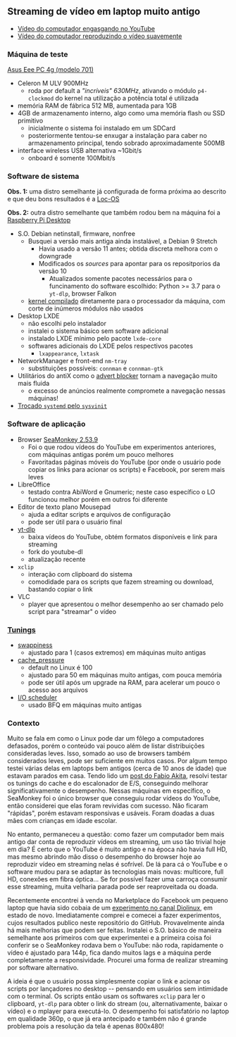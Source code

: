 ## Streaming de vídeo em laptop muito antigo

* [Vídeo do computador engasgando no YouTube](https://drive.google.com/file/d/13hOumPMO-s5PBKxSDxw2UgU5GHPnHk0g/view?usp=sharing)
* [Vídeo do computador reproduzindo o vídeo suavemente](https://drive.google.com/file/d/1754jjdy9fZNnqHfpviIcOxxF179Erfey/view?usp=sharing)

### Máquina de teste

[Asus Eee PC 4g (modelo 701)](https://icecat.biz/br/p/asus/eeepc4g-bk054/eee+pc-notebooks-eee+pc+4g-1621096.html)

* Celeron M ULV 900MHz
  * roda por default a _"incríveis" 630MHz_, ativando o módulo `p4-clockmod` do kernel na utilização a potência total é utilizada
* memória RAM de fábrica 512 MB, aumentada para 1GB
* 4GB de armazenamento interno, algo como uma memória flash ou SSD primitivo
  * inicialmente o sistema foi instalado em um SDCard
  * posteriormente tentou-se enxugar a instalação para caber no armazenamento principal, tendo sobrado aproximadamente 500MB
* interface wireless USB alternativa ~1Gbit/s
  * onboard é somente 100Mbit/s

### Software de sistema 

**Obs. 1:** uma distro semelhante já configurada de forma próxima ao descrito e que deu bons resultados é a [Loc-OS](https://loc-os.sourceforge.io/)

**Obs. 2:** outra distro semelhante que também rodou bem na máquina foi a  [Raspberry Pi Desktop](https://www.raspberrypi.com/software/raspberry-pi-desktop/)

* S.O. Debian netinstall, firmware, nonfree 
  * Busquei a versão mais antiga ainda instalável, a Debian 9 Stretch
    * Havia usado a versão 11 antes; obtida discreta melhora com o downgrade
    * Modificados os _sources_ para apontar para os repositporios da versão 10
      * Atualizados somente pacotes necessários para o funcinamento do software escolhido: Python >= 3.7 para o `yt-dlp`, browser Falkon
  * [kernel compilado](https://github.com/EdyKnopfler/compilando-kernel) diretamente para o processador da máquina, com corte de inúmeros módulos não usados
* Desktop LXDE
  * não escolhi pelo instalador
  * instalei o sistema básico sem software adicional
  * instalado LXDE mínimo pelo pacote `lxde-core`
  * softwares adicionais do LXDE pelos respectivos pacotes
    * `lxappearance`, `lxtask`
* NetworkManager e front-end `nm-tray`
  * substituições possíveis: `connman` e `connman-gtk`
* Utilitários do antiX como o [advert blocker](https://github.com/antiX-Linux/advert-block-antix) tornam a navegação muito mais fluida
  * o excesso de anúncios realmente compromete a navegação nessas máquinas!
* [Trocado `systemd` pelo `sysvinit`](https://wiki.debian.org/Init)

### Software de aplicação

* Browser [SeaMonkey 2.53.9](http://ftp.mozilla.org/pub/mozilla.org/seamonkey/releases/)
   * Foi o que rodou vídeos do YouTube em experimentos anteriores, com máquinas antigas porém um pouco melhores
   * Favoritadas páginas móveis do YouTube (por onde o usuário pode copiar os links para acionar os scripts) e Facebook, por serem mais leves
* LibreOffice
   * testado contra AbiWord e Gnumeric; neste caso específico o LO funcionou melhor porém em outros foi diferente
* Editor de texto plano Mousepad
  * ajuda a editar scripts e arquivos de configuração
  * pode ser útil para o usuário final
* [yt-dlp](https://github.com/yt-dlp/yt-dlp/releases)
  * baixa vídeos do YouTube, obtém formatos disponíveis e link para streaming
  * fork do youtube-dl
  * atualização recente
* `xclip`
  * interação com clipboard do sistema
  * comodidade para os scripts que fazem streaming ou download, bastando copiar o link
* VLC
  * player que apresentou o melhor desempenho ao ser chamado pelo script para "streamar" o vídeo

### [Tunings](https://www.akitaonrails.com/2017/01/17/optimizing-linux-for-slow-computers)

* [swappiness](https://www.google.com/search?client=firefox-b-d&q=swappiness)
  * ajustado para 1 (casos extremos) em máquinas muito antigas
* [cache_pressure](https://www.linuxadictos.com/en/cache-pressure-optimizes-linux-performance.html)
  * default no Linux é 100
  * ajustado para 50 em máquinas muito antigas, com pouca memória
  * pode ser útil após um upgrade na RAM, para acelerar um pouco o acesso aos arquivos
* [I/O scheduler](https://www.cloudbees.com/blog/linux-io-scheduler-tuning)
  * usado BFQ em máquinas muito antigas

### Contexto

Muito se fala em como o Linux pode dar um fôlego a computadores defasados, porém o conteúdo vai pouco além de listar distribuições consideradas leves. Isso, somado ao uso de browsers também considerados leves, pode ser suficiente em muitos casos. Por algum tempo testei várias delas em laptops bem antigos (cerca de 10 anos de idade) que estavam parados em casa. Tendo lido um [post do Fabio Akita](https://www.akitaonrails.com/2017/01/17/optimizing-linux-for-slow-computers), resolvi testar os tunings do cache e do escalonador de E/S, conseguindo melhorar significativamente o desempenho. Nessas máquinas em específico, o SeaMonkey foi o único browser que conseguiu rodar vídeos do YouTube, então considerei que elas foram revividas com sucesso. Não ficaram "rápidas", porém estavam responsivas e usáveis. Foram doadas a duas mães com crianças em idade escolar.

No entanto, permaneceu a questão: como fazer um computador bem mais antigo dar conta de reproduzir vídeos em streaming, um uso tão trivial hoje em dia? É certo que o YouTube é muito antigo e na época não havia full HD, mas mesmo abrindo mão disso o desempenho do browser hoje ao reproduzir vídeo em streaming nelas é sofrível. De lá para cá o YouTube e o software mudou para se adaptar às tecnologias mais novas: multicore, full HD, conexões em fibra óptica... Se for possível fazer uma carroça consumir esse streaming, muita velharia parada pode ser reaproveitada ou doada.

Recentemente encontrei à venda no Marketplace do Facebook um pequeno laptop que havia sido cobaia de um [experimento no canal Diolinux](https://www.youtube.com/watch?v=2Pms0HOFSng), em estado de novo. Imediatamente comprei e comecei a fazer experimentos, cujos resultados publico neste repositório do GitHub. Provavelmente ainda há mais melhorias que podem ser feitas. Instalei o S.O. básico de maneira semelhante aos primeiros com que experimentei e a primeira coisa foi conferir se o SeaMonkey rodava bem o YouTube: não roda, rapidamente o vídeo é ajustado para 144p, fica dando muitos lags e a máquina perde completamente a responsividade. Procurei uma forma de realizar streaming por software alternativo.

A ideia é que o usuário possa simplesmente copiar o link e acionar os scripts por lançadores no desktop -- pensando em usuários sem intimidade com o terminal. Os scripts então usam os softwares `xclip` para ler o clipboard, `yt-dlp` para obter o link do stream (ou, alternativamente, baixar o vídeo) e o mplayer para executá-lo. O desempenho foi satisfatório no laptop em qualidade 360p, o que já era antecipado e também não é grande problema pois a resolução da tela é apenas 800x480!
